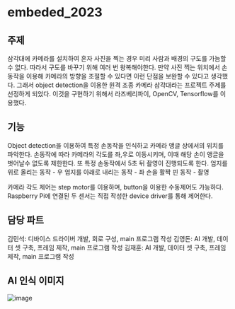 # embeded_2023
   
## 주제
삼각대에 카메라를 설치하여 혼자 사진을 찍는 경우 
미리 사람과 배경의 구도를 가늠할 수 없다. 따라서 구도를 바꾸기 위해 여러 번 왕복해야한다. 
만약 사진 찍는 위치에서 손동작을 이용해 카메라의 방향을 조절할 수 있다면 이런 단점을 보완할 수 있다고 생각했다. 
그래서 object detection을 이용한 원격 조종 카메라 삼각대라는 프로젝트 주제를 선정하게 되었다.
이것을 구현하기 위해서 라즈베리파이, OpenCV, Tensorflow를 이용했다.
   
## 기능
Object detection을 이용하여 특정 손동작을 인식하고 카메라 앵글 상에서의 위치를 파악한다.
손동작에 따라 카메라의 각도를 좌,우로 이동시키며, 이때 해당 손이 앵글을 벗어날수 없도록 제한한다.
또 특정 손동작에서 5초 뒤 촬영이 진행되도록 한다.
엄지를 위로 올리는 동작     - 우
엄지를 아래로 내리는 동작   - 좌
손을 활짝 핀 동작          - 촬영
   
카메라 각도 제어는 step motor를 이용하며, button을 이용한 수동제어도 가능하다.
Raspberry Pi에 연결된 두 센서는 직접 작성한 device driver를 통해 제어한다.
   
## 담당 파트
김민석: 디바이스 드라이버 개발, 회로 구성, main 프로그램 작성
김영돈: AI 개발, 데이터 셋 구축, 프레임 제작, main 프로그램 작성
김재훈: AI 개발, 데이터 셋 구축, 프레임 제작, main 프로그램 작성
   
   


## AI 인식 이미지
![image](https://github.com/user-attachments/assets/ed203277-1df4-453e-9755-dd8626caf41a)
